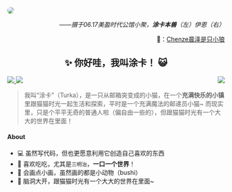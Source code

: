 <img style="border-radius: 15px;" src="https://upload-cdn.turka.cn/turka-cn-data/20230617203957.jpg?imageMogr2/rquality/50/crop/1280x720/gravity/center" />

<p align="right"><i>——摄于06.17美盈时代公馆小聚，<b>涂卡本兽</b>（左）伊恩（右）</i></p>
<p align="right">📸：<a href="https://space.bilibili.com/470985734" target="_blank">Chenze晨泽是只小狼</a></p>

<h2 align="center">✨ 你好哇，我叫涂卡！ 😺</h2>

<a href="https://turka.cn">
    <img src="https://img.shields.io/badge/涂卡手账-turka.cn-7ccefe?style=for-the-badge" />
</a>

<a href="https://space.bilibili.com/179467753">
    <img src="https://img.shields.io/badge/Bilibili-涂卡--Turka-fc8bab?style=for-the-badge" />
</a>

<img align="right" src="https://github-readme-stats.vercel.app/api/top-langs?username=turka-cn&hide_title=true&hide_border=true&langs_count=6&card_width=280" />

> 我叫“涂卡”（Turka），是一只从邮箱突变成的小猫，在一个**充满快乐的小镇**里跟猫猫时光一起生活和探索，平时是一个充满魔法的邮递员小猫~
> 而现实里，只是个平平无奇的普通人啦（偏自由一些的），但跟猫猫时光有一个大大的世界在里面！

#### About
- 💻 虽然写代码，但也更愿意利用它创造自己喜欢的东西
- 🥪 喜欢吃吃，尤其是`三明治`，**一口一个世界**！
- 🎨 会画点小画，虽然画的都是小动物（bushi）
- 🌌 脑洞大开，跟猫猫时光有一个大大的世界在里面~
